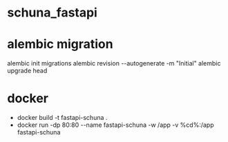 # schuna_fastapi

# alembic migration
alembic init migrations
alembic revision --autogenerate -m "Initial"
alembic upgrade head

# docker
- docker build -t fastapi-schuna .
- docker run -dp 80:80 --name fastapi-schuna -w /app -v %cd%:/app fastapi-schuna